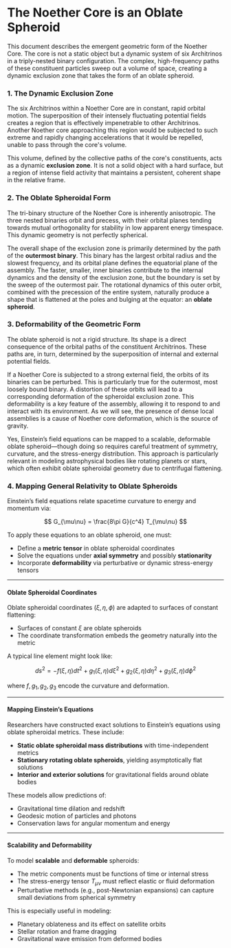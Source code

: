 # The Noether Core is an Oblate Spheroid

This document describes the emergent geometric form of the Noether Core. The core is not a static object but a dynamic system of six Architrinos in a triply-nested binary configuration. The complex, high-frequency paths of these constituent particles sweep out a volume of space, creating a dynamic exclusion zone that takes the form of an oblate spheroid.

### 1. The Dynamic Exclusion Zone

The six Architrinos within a Noether Core are in constant, rapid orbital motion. The superposition of their intensely fluctuating potential fields creates a region that is effectively impenetrable to other Architrinos. Another Noether core approaching this region would be subjected to such extreme and rapidly changing accelerations that it would be repelled, unable to pass through the core's volume.

This volume, defined by the collective paths of the core's constituents, acts as a dynamic **exclusion zone**. It is not a solid object with a hard surface, but a region of intense field activity that maintains a persistent, coherent shape in the relative frame.

### 2. The Oblate Spheroidal Form

The tri-binary structure of the Noether Core is inherently anisotropic. The three nested binaries orbit and precess, with their orbital planes tending towards mutual orthogonality for stability in low apparent energy timespace. This dynamic geometry is not perfectly spherical.

The overall shape of the exclusion zone is primarily determined by the path of the **outermost binary**. This binary has the largest orbital radius and the slowest frequency, and its orbital plane defines the equatorial plane of the assembly. The faster, smaller, inner binaries contribute to the internal dynamics and the density of the exclusion zone, but the boundary is set by the sweep of the outermost pair. The rotational dynamics of this outer orbit, combined with the precession of the entire system, naturally produce a shape that is flattened at the poles and bulging at the equator: an **oblate spheroid**.

### 3. Deformability of the Geometric Form

The oblate spheroid is not a rigid structure. Its shape is a direct consequence of the orbital paths of the constituent Architrinos. These paths are, in turn, determined by the superposition of internal and external potential fields.

If a Noether Core is subjected to a strong external field, the orbits of its binaries can be perturbed. This is particularly true for the outermost, most loosely bound binary. A distortion of these orbits will lead to a corresponding deformation of the spheroidal exclusion zone. This deformability is a key feature of the assembly, allowing it to respond to and interact with its environment. As we will see, the presence of dense local assemblies is a cause of Noether core deformation, which is the source of gravity.

Yes, Einstein’s field equations can be mapped to a scalable, deformable oblate spheroid—though doing so requires careful treatment of symmetry, curvature, and the stress-energy distribution. This approach is particularly relevant in modeling astrophysical bodies like rotating planets or stars, which often exhibit oblate spheroidal geometry due to centrifugal flattening.

### 4. Mapping General Relativity to Oblate Spheroids

Einstein’s field equations relate spacetime curvature to energy and momentum via:

$$
G_{\mu\nu} = \frac{8\pi G}{c^4} T_{\mu\nu}
$$

To apply these equations to an oblate spheroid, one must:

- Define a **metric tensor** in oblate spheroidal coordinates
- Solve the equations under **axial symmetry** and possibly **stationarity**
- Incorporate **deformability** via perturbative or dynamic stress-energy tensors

---

#### Oblate Spheroidal Coordinates

Oblate spheroidal coordinates $(\xi, \eta, \phi)$ are adapted to surfaces of constant flattening:

- Surfaces of constant $\xi$ are oblate spheroids
- The coordinate transformation embeds the geometry naturally into the metric

A typical line element might look like:

$$
ds^2 = -f(\xi, \eta) dt^2 + g_1(\xi, \eta) d\xi^2 + g_2(\xi, \eta) d\eta^2 + g_3(\xi, \eta) d\phi^2
$$

where $f, g_1, g_2, g_3$ encode the curvature and deformation.

---

#### Mapping Einstein’s Equations

Researchers have constructed exact solutions to Einstein’s equations using oblate spheroidal metrics. These include:

- **Static oblate spheroidal mass distributions** with time-independent metrics
- **Stationary rotating oblate spheroids**, yielding asymptotically flat solutions
- **Interior and exterior solutions** for gravitational fields around oblate bodies

These models allow predictions of:

- Gravitational time dilation and redshift
- Geodesic motion of particles and photons
- Conservation laws for angular momentum and energy

---

#### Scalability and Deformability

To model **scalable** and **deformable** spheroids:

- The metric components must be functions of time or internal stress
- The stress-energy tensor $T_{\mu\nu}$ must reflect elastic or fluid deformation
- Perturbative methods (e.g., post-Newtonian expansions) can capture small deviations from spherical symmetry

This is especially useful in modeling:

- Planetary oblateness and its effect on satellite orbits
- Stellar rotation and frame dragging
- Gravitational wave emission from deformed bodies
